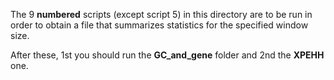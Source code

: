 The 9 **numbered** scripts (except script 5) in this directory are to be run in order to obtain a file that summarizes statistics for the specified window size.

After these, 1st you should run the **GC_and_gene** folder and 2nd the **XPEHH** one.
